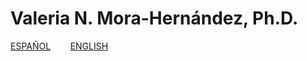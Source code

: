 # Valeria N. Mora-Hernández, Ph.D.

[ESPAÑOL](vnmorah.github.com/sp)        [ENGLISH](vnmorah.github.com/eng)


